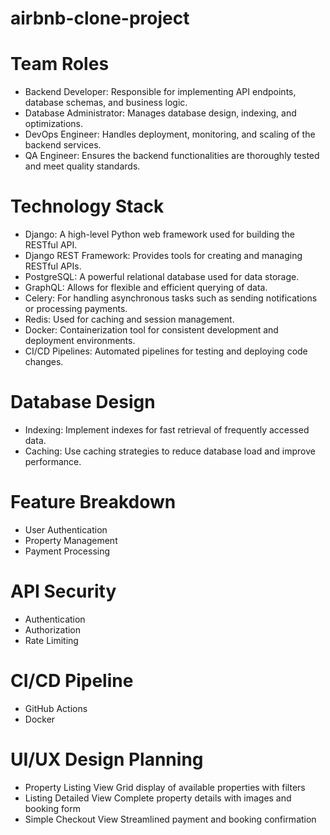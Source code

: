 # airbnb-clone-project

# Team Roles
- Backend Developer: Responsible for implementing API endpoints, database schemas, and business logic.
- Database Administrator: Manages database design, indexing, and optimizations.
- DevOps Engineer: Handles deployment, monitoring, and scaling of the backend services.
- QA Engineer: Ensures the backend functionalities are thoroughly tested and meet quality standards.

# Technology Stack
- Django: A high-level Python web framework used for building the RESTful API.
- Django REST Framework: Provides tools for creating and managing RESTful APIs.
- PostgreSQL: A powerful relational database used for data storage.
- GraphQL: Allows for flexible and efficient querying of data.
- Celery: For handling asynchronous tasks such as sending notifications or processing payments.
- Redis: Used for caching and session management.
- Docker: Containerization tool for consistent development and deployment environments.
- CI/CD Pipelines: Automated pipelines for testing and deploying code changes.

# Database Design
- Indexing: Implement indexes for fast retrieval of frequently accessed data.
- Caching: Use caching strategies to reduce database load and improve performance.

# Feature Breakdown
- User Authentication
-  Property Management
- Payment Processing

# API Security
- Authentication
- Authorization
- Rate Limiting

# CI/CD Pipeline
- GitHub Actions
- Docker

# UI/UX Design Planning
- Property Listing View	Grid display of available properties with filters
- Listing Detailed View	Complete property details with images and booking form
- Simple Checkout View	Streamlined payment and booking confirmation

